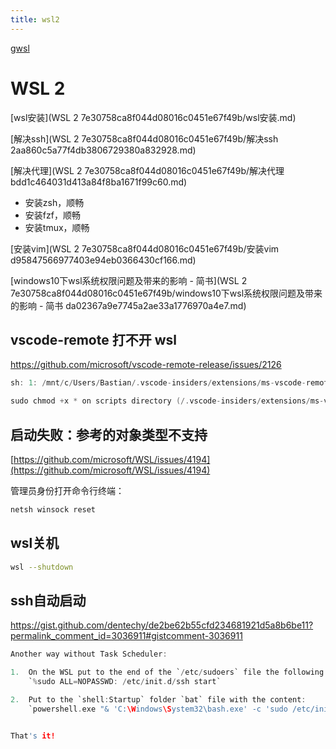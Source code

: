 ```yaml
---
title: wsl2
---
```


[gwsl](gwsl.md)

# WSL 2

[wsl安装](WSL 2 7e30758ca8f044d08016c0451e67f49b/wsl安装.md)

[解决ssh](WSL 2 7e30758ca8f044d08016c0451e67f49b/解决ssh 2aa860c5a77f4db3806729380a832928.md)

[解决代理](WSL 2 7e30758ca8f044d08016c0451e67f49b/解决代理 bdd1c464031d413a84f8ba1671f99c60.md)

- 安装zsh，顺畅
- 安装fzf，顺畅
- 安装tmux，顺畅

[安装vim](WSL 2 7e30758ca8f044d08016c0451e67f49b/安装vim d95847566977403e94eb0366430cf166.md)

[windows10下wsl系统权限问题及带来的影响 - 简书](WSL 2 7e30758ca8f044d08016c0451e67f49b/windows10下wsl系统权限问题及带来的影响 - 简书 da02367a9e7745a2ae33a1776970a4e7.md)

## vscode-remote 打不开 wsl

https://github.com/microsoft/vscode-remote-release/issues/2126

```c
sh: 1: /mnt/c/Users/Bastian/.vscode-insiders/extensions/ms-vscode-remote.remote-wsl-0.42.0/scripts/wslServer.sh: Permission denied
```

```c
sudo chmod +x * on scripts directory (/.vscode-insiders/extensions/ms-vscode-remote.remote-wsl-0.42.0/scripts/) works for me, thanks.
```

## 启动失败：参考的对象类型不支持

[https://github.com/microsoft/WSL/issues/4194](https://github.com/microsoft/WSL/issues/4194)

管理员身份打开命令行终端：

```jsx
netsh winsock reset
```

## wsl关机

```bash
wsl --shutdown
```

## ssh自动启动

https://gist.github.com/dentechy/de2be62b55cfd234681921d5a8b6be11?permalink_comment_id=3036911#gistcomment-3036911

```c
Another way without Task Scheduler:

1.  On the WSL put to the end of the `/etc/sudoers` file the following line:
    `%sudo ALL=NOPASSWD: /etc/init.d/ssh start`

2.  Put to the `shell:Startup` folder `bat` file with the content:
    `powershell.exe "& 'C:\Windows\System32\bash.exe' -c 'sudo /etc/init.d/ssh start'"`


That's it!
```